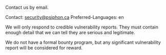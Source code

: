 Contact us by email.

Contact: [security@psiphon.ca](mailto:security@psiphon.ca)
Preferred-Languages: en

We will only respond to credible vulnerability reports. They must contain
enough detail that we can tell they are serious and legitimate.

We do not have a formal bounty program, but any significant vulnerability
report will be considered for reward.
